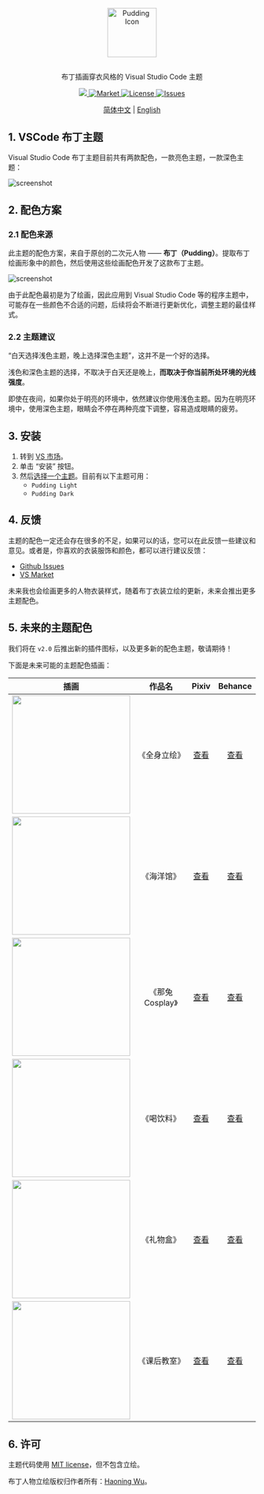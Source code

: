 <p align="center">
 <img width="100px" src="https://bitcookies.nousbuild.com/pudding-vscode-theme/icon.png" align="center" alt="Pudding Icon" />
 <h2 align="center"></h2>
 <p align="center">布丁插画穿衣风格的 Visual Studio Code 主题</p>
</p>
<p align="center">
  <a href="https://github.com/bitcookies/pudding-vscode-theme/releases">
  	<img src="https://img.shields.io/github/v/release/bitcookies/pudding-vscode-theme?label=version" />
  </a>
  <a href="https://marketplace.visualstudio.com/items?itemName=Bitcookies.pudding-vscode-theme">
  	<img alt="Market" src="https://vsmarketplacebadge.apphb.com/version-short/Bitcookies.pudding-vscode-theme.svg" />
  </a>
  <a href="https://github.com/bitcookies/pudding-vscode-theme/blob/main/LICENSE">
  	<img alt="License" src="https://img.shields.io/github/license/Bitcookies/pudding-vscode-theme.svg" />
  </a>
  <a href="https://github.com/bitcookies/pudding-vscode-theme/issues">
  	<img alt="Issues" src="https://img.shields.io/github/issues/bitcookies/pudding-vscode-theme?color=F48D73" />
  </a>
</p>


<p align="center">
  <a href="README.zh-CN.md">简体中文</a> | <a href="README.md">English</a>
</p>

## 1. VSCode 布丁主题

Visual Studio Code 布丁主题目前共有两款配色，一款亮色主题，一款深色主题：

![screenshot](https://bitcookies.nousbuild.com/pudding-vscode-theme/screenshot-1.jpg)

## 2. 配色方案

### 2.1 配色来源

此主题的配色方案，来自于原创的二次元人物 —— **布丁（Pudding）**。提取布丁绘画形象中的颜色，然后使用这些绘画配色开发了这款布丁主题。

![screenshot](https://bitcookies.nousbuild.com/pudding-vscode-theme/screenshot-2.png)

由于此配色最初是为了绘画，因此应用到 Visual Studio Code 等的程序主题中，可能存在一些颜色不合适的问题，后续将会不断进行更新优化，调整主题的最佳样式。

### 2.2 主题建议

“白天选择浅色主题，晚上选择深色主题”，这并不是一个好的选择。

浅色和深色主题的选择，不取决于白天还是晚上，**而取决于你当前所处环境的光线强度**。

即使在夜间，如果你处于明亮的环境中，依然建议你使用浅色主题。因为在明亮环境中，使用深色主题，眼睛会不停在两种亮度下调整，容易造成眼睛的疲劳。

## 3. 安装

1. 转到 [VS 市场](https://marketplace.visualstudio.com/items?itemName=Bitcookies.pudding-vscode-theme)。
2. 单击 “安装” 按钮。
3. 然后[选择一个主题](https://code.visualstudio.com/docs/getstarted/themes#_selecting-the-color-theme)。目前有以下主题可用：
   - `Pudding Light`
   - `Pudding Dark`

## 4. 反馈

主题的配色一定还会存在很多的不足，如果可以的话，您可以在此反馈一些建议和意见。或者是，你喜欢的衣装服饰和颜色，都可以进行建议反馈：

- [Github Issues](https://github.com/bitcookies/pudding-vscode-theme/issues)
- [VS Market](https://marketplace.visualstudio.com/items?itemName=Bitcookies.pudding-vscode-theme&ssr=false#review-details)

未来我也会绘画更多的人物衣装样式，随着布丁衣装立绘的更新，未来会推出更多主题配色。

## 5. 未来的主题配色

我们将在 `v2.0` 后推出新的插件图标，以及更多新的配色主题，敬请期待！

下面是未来可能的主题配色插画：

|                             插画                             |      作品名      |                      Pixiv                      |                           Behance                            |
| :----------------------------------------------------------: | :--------------: | :---------------------------------------------: | :----------------------------------------------------------: |
| <img src="https://bitcookies.nousbuild.com/pudding-vscode-theme/6-pudding.jpg" width="240px"> |   《全身立绘》   | [查看](https://www.pixiv.net/artworks/99262676) | [查看](https://www.behance.net/gallery/146721913/Pudding-JK) |
| <img src="https://bitcookies.nousbuild.com/pudding-vscode-theme/5-aquarium.jpg" width="240px"> |    《海洋馆》    | [查看](https://www.pixiv.net/artworks/99247123) |  [查看](https://www.behance.net/gallery/146662893/Aquarium)  |
| <img src="https://bitcookies.nousbuild.com/pudding-vscode-theme/4-rabbit-cosplay.jpg" width="240px"> | 《那兔 Cosplay》 | [查看](https://www.pixiv.net/artworks/97722612) | [查看](https://www.behance.net/gallery/141910191/Rabbit-Cosplay) |
| <img src="https://bitcookies.nousbuild.com/pudding-vscode-theme/3-drink.jpg" width="240px"> |    《喝饮料》    | [查看](https://www.pixiv.net/artworks/97722555) | [查看](https://www.behance.net/gallery/141909257/Drink-Pudding) |
| <img src="https://bitcookies.nousbuild.com/pudding-vscode-theme/2-giftbox.jpg" width="240px"> |    《礼物盒》    | [查看](https://www.pixiv.net/artworks/95340507) |  [查看](https://www.behance.net/gallery/134497941/Gift-Box)  |
| <img src="https://bitcookies.nousbuild.com/pudding-vscode-theme/1-classroom.jpg" width="240px"> |   《课后教室》   | [查看](https://www.pixiv.net/artworks/95340455) | [查看](https://www.behance.net/gallery/134497441/Classroom)  |

## 6. 许可

主题代码使用 [MIT license](https://github.com/bitcookies/winrar-keygen/blob/master/LICENSE)，但不包含立绘。

布丁人物立绘版权归作者所有：[Haoning Wu](https://github.com/pudding0503)。